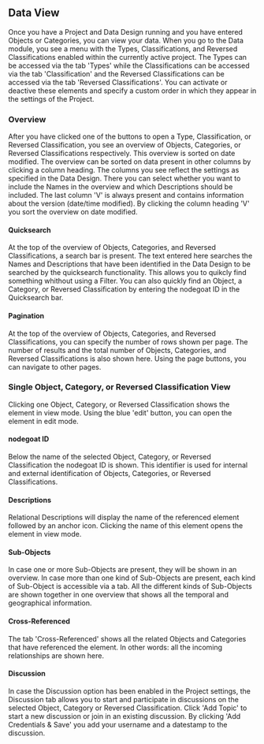 ## Data View

Once you have a Project and Data Design running and you have entered Objects or Categories, you can view your data. When you go to the Data module, you see a menu with the Types, Classifications, and Reversed Classifications enabled within the currently active project. The Types can be accessed via the tab 'Types' while the Classifications can be accessed via the tab 'Classification' and the Reversed Classifications can be accessed via the tab 'Reversed Classifications'. You can activate or deactive these elements and specify a custom order in which they appear in the settings of the Project.

### Overview
After you have clicked one of the buttons to open a Type, Classification, or Reversed Classification, you see an overview of Objects, Categories, or Reversed Classifications respectively. This overview is sorted on date modified. The overview can be sorted on data present in other columns by clicking a column heading. The columns you see reflect the settings as specified in the Data Design. There you can select whether you want to include the Names in the overview and which Descriptions should be included. The last column 'V' is always present and contains information about the version (date/time modified). By clicking the column heading 'V' you sort the overview on date modified.

#### Quicksearch
At the top of the overview of Objects, Categories, and Reversed Classifications, a search bar is present. The text entered here searches the Names and Descriptions that have been identified in the Data Design to be searched by the quicksearch functionality. This allows you to quikcly find something whithout using a Filter. You can also quickly find an Object, a Category, or Reversed Classification by entering the nodegoat ID in the Quicksearch bar.

#### Pagination
At the top of the overview of Objects, Categories, and Reversed Classifications, you can specify the number of rows shown per page. The number of results and the total number of Objects, Categories, and Reversed Classifications is also shown here. Using the page buttons, you can navigate to other pages.

### Single Object, Category, or Reversed Classification View
Clicking one Object, Category, or Reversed Classification shows the element in view mode. Using the blue 'edit' button, you can open the element in edit mode.

#### nodegoat ID
Below the name of the selected Object, Category, or Reversed Classification the nodegoat ID is shown. This identifier is used for internal and external identification of Objects, Categories, or Reversed Classifications.

#### Descriptions
Relational Descriptions will display the name of the referenced element followed by an anchor icon. Clicking the name of this element opens the element in view mode.

#### Sub-Objects
In case one or more Sub-Objects are present, they will be shown in an overview. In case more than one kind of Sub-Objects are present, each kind of Sub-Object is accessible via a tab. All the different kinds of Sub-Objects are shown together in one overview that shows all the temporal and geographical information.

#### Cross-Referenced
The tab 'Cross-Referenced' shows all the related Objects and Categories that have referenced the element. In other words: all the incoming relationships are shown here.

#### Discussion
In case the Discussion option has been enabled in the Project settings, the Discussion tab allows you to start and participate in discussions on the selected Object, Category or Reversed Classification. Click 'Add Topic' to start a new discussion or join in an existing discussion. By clicking 'Add Credentials & Save' you add your username and a datestamp to the discussion.
